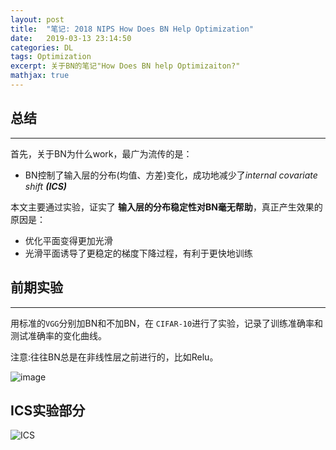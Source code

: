 ```yaml
---
layout: post
title:  "笔记: 2018 NIPS How Does BN Help Optimization"
date:   2019-03-13 23:14:50
categories: DL
tags: Optimization
excerpt: 关于BN的笔记"How Does BN help Optimizaiton?"
mathjax: true
---
```


## 总结 ##
---
首先，关于BN为什么work，最广为流传的是：

* BN控制了输入层的分布(均值、方差)变化，成功地减少了*internal covariate shift **(ICS)***
	
本文主要通过实验，证实了 **输入层的分布稳定性对BN毫无帮助**，真正产生效果的原因是：

* 优化平面变得更加光滑
* 光滑平面诱导了更稳定的梯度下降过程，有利于更快地训练


## 前期实验 ##
---
用标准的`VGG`分别加BN和不加BN，在 `CIFAR-10`进行了实验，记录了训练准确率和测试准确率的变化曲线。

注意:往往BN总是在非线性层之前进行的，比如Relu。

![image](https://github.com/wonderseen/wonderseen.github.io/blob/master/img/postimg/2019-03-14vgg-test.png) 

## ICS实验部分 ##

![ICS](https://github.com/wonderseen/wonderseen.github.io/blob/master/img/postimg/2019-03-14-ICS-test.png)